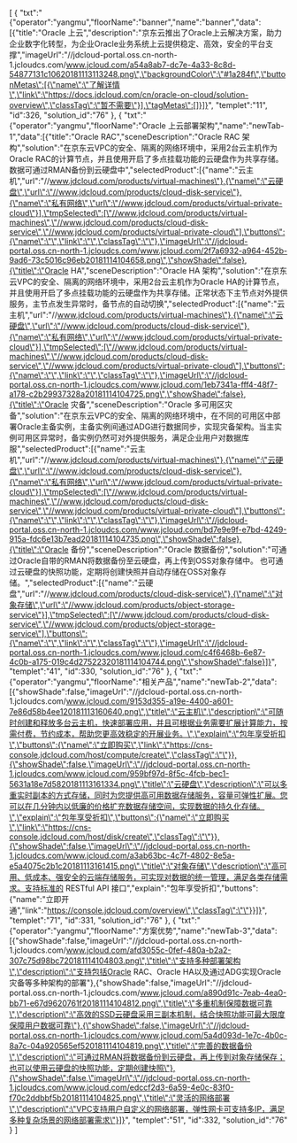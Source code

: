 [
	{
		"txt":"{\"operator\":\"yangmu\",\"floorName\":\"banner\",\"name\":\"banner\",\"data\":[{\"title\":\"Oracle 上云\",\"description\":\"京东云推出了Oracle上云解决方案，助力企业数字化转型，为企业Oracle业务系统上云提供稳定、高效，安全的平台支撑\",\"imageUrl\":\"//jdcloud-portal.oss.cn-north-1.jcloudcs.com/www.jcloud.com/a54a8ab7-dc7e-4a33-8c8d-54877131c10620181113113248.png\",\"backgroundColor\":\"#1a284f\",\"buttonMetas\":[{\"name\":\"了解详情\",\"link\":\"https://docs.jdcloud.com/cn/oracle-on-cloud/solution-overview\",\"classTag\":\"暂不需要\"}],\"tagMetas\":[]}]}",
		"templet":"11",
		"id":326,
		"solution_id":"76"
	},
	{
		"txt":"{\"operator\":\"yangmu\",\"floorName\":\"Oracle 上云部署架构\",\"name\":\"newTab-1\",\"data\":[{\"title\":\"Oracle RAC\",\"sceneDescription\":\"Oracle RAC 架构\",\"solution\":\"在京东云VPC的安全、隔离的网络环境中，采用2台云主机作为Oracle RAC的计算节点，并且使用开启了多点挂载功能的云硬盘作为共享存储。数据可通过RMAN备份到云硬盘中\",\"selectedProduct\":[{\"name\":\"云主机\",\"url\":\"//www.jdcloud.com/products/virtual-machines\"},{\"name\":\"云硬盘\",\"url\":\"//www.jdcloud.com/products/cloud-disk-service\"},{\"name\":\"私有网络\",\"url\":\"//www.jdcloud.com/products/virtual-private-cloud\"}],\"tmpSelected\":[\"//www.jdcloud.com/products/virtual-machines\",\"//www.jdcloud.com/products/cloud-disk-service\",\"//www.jdcloud.com/products/virtual-private-cloud\"],\"buttons\":{\"name\":\"\",\"link\":\"\",\"classTag\":\"\"},\"imageUrl\":\"//jdcloud-portal.oss.cn-north-1.jcloudcs.com/www.jcloud.com/2f7a6932-a964-452b-9ad6-73c5016c96eb20181114104658.png\",\"showShade\":false},{\"title\":\"Oracle HA\",\"sceneDescription\":\"Oracle HA 架构\",\"solution\":\"在京东云VPC的安全、隔离的网络环境中，采用2台云主机作为Oracle HA的计算节点，并且使用开启了多点挂载功能的云硬盘作为共享存储。正常状态下主节点对外提供服务，主节点发生异常时，备节点的自动切换\",\"selectedProduct\":[{\"name\":\"云主机\",\"url\":\"//www.jdcloud.com/products/virtual-machines\"},{\"name\":\"云硬盘\",\"url\":\"//www.jdcloud.com/products/cloud-disk-service\"},{\"name\":\"私有网络\",\"url\":\"//www.jdcloud.com/products/virtual-private-cloud\"}],\"tmpSelected\":[\"//www.jdcloud.com/products/virtual-machines\",\"//www.jdcloud.com/products/cloud-disk-service\",\"//www.jdcloud.com/products/virtual-private-cloud\"],\"buttons\":{\"name\":\"\",\"link\":\"\",\"classTag\":\"\"},\"imageUrl\":\"//jdcloud-portal.oss.cn-north-1.jcloudcs.com/www.jcloud.com/1eb7341a-fff4-48f7-a178-c2b29937328a20181114104725.png\",\"showShade\":false},{\"title\":\"Oracle 灾备\",\"sceneDescription\":\"Oracle 多可用区灾备\",\"solution\":\"在京东云VPC的安全、隔离的网络环境中，在不同的可用区中部署Oracle主备实例，主备实例间通过ADG进行数据同步，实现灾备架构。当主实例可用区异常时，备实例仍然可对外提供服务，满足企业用户对数据库服\",\"selectedProduct\":[{\"name\":\"云主机\",\"url\":\"//www.jdcloud.com/products/virtual-machines\"},{\"name\":\"云硬盘\",\"url\":\"//www.jdcloud.com/products/cloud-disk-service\"},{\"name\":\"私有网络\",\"url\":\"//www.jdcloud.com/products/virtual-private-cloud\"}],\"tmpSelected\":[\"//www.jdcloud.com/products/virtual-machines\",\"//www.jdcloud.com/products/cloud-disk-service\",\"//www.jdcloud.com/products/virtual-private-cloud\"],\"buttons\":{\"name\":\"\",\"link\":\"\",\"classTag\":\"\"},\"imageUrl\":\"//jdcloud-portal.oss.cn-north-1.jcloudcs.com/www.jcloud.com/bd7e9e9f-e7bd-4249-915a-fdc6e13b7ead20181114104735.png\",\"showShade\":false},{\"title\":\"Oracle 备份\",\"sceneDescription\":\"Oracle 数据备份\",\"solution\":\"可通过Oracle自带的RMAN将数据备份至云硬盘，再上传到OSS对象存储中。 也可通过云硬盘的快照功能，定期将创建快照并自动存储在OSS对象存储。\",\"selectedProduct\":[{\"name\":\"云硬盘\",\"url\":\"//www.jdcloud.com/products/cloud-disk-service\"},{\"name\":\"对象存储\",\"url\":\"//www.jdcloud.com/products/object-storage-service\"}],\"tmpSelected\":[\"//www.jdcloud.com/products/cloud-disk-service\",\"//www.jdcloud.com/products/object-storage-service\"],\"buttons\":{\"name\":\"\",\"link\":\"\",\"classTag\":\"\"},\"imageUrl\":\"//jdcloud-portal.oss.cn-north-1.jcloudcs.com/www.jcloud.com/c4f6468b-6e87-4c0b-a175-019c4d27522320181114104744.png\",\"showShade\":false}]}",
		"templet":"41",
		"id":330,
		"solution_id":"76"
	},
	{
		"txt":"{\"operator\":\"yangmu\",\"floorName\":\"相关产品\",\"name\":\"newTab-2\",\"data\":[{\"showShade\":false,\"imageUrl\":\"//jdcloud-portal.oss.cn-north-1.jcloudcs.com/www.jcloud.com/9153d355-a19e-4400-a601-7e86d58b4ee120181113160640.png\",\"title\":\"云主机\",\"description\":\"可随时创建和释放多台云主机，快速部署应用，并且可根据业务需要扩展计算能力，按需付费，节约成本，帮助您更高效稳定的开展业务。\",\"explain\":\"包年享受折扣\",\"buttons\":{\"name\":\"立即购买\",\"link\":\"https://cns-console.jdcloud.com/host/compute/create\",\"classTag\":\"\"}},{\"showShade\":false,\"imageUrl\":\"//jdcloud-portal.oss.cn-north-1.jcloudcs.com/www.jcloud.com/959bf97d-8f5c-4fcb-bec1-5631a18e7d5820181113161334.png\",\"title\":\"云硬盘\",\"description\":\"可以多重实时副本的方式存储，同时为您提供高可用数据存储服务，容量可弹性扩展。您可以在几分钟内以低廉的价格扩充数据存储空间，实现数据的持久化存储。\",\"explain\":\"包年享受折扣\",\"buttons\":{\"name\":\"立即购买\",\"link\":\"https://cns-console.jdcloud.com/host/disk/create\",\"classTag\":\"\"}},{\"showShade\":false,\"imageUrl\":\"//jdcloud-portal.oss.cn-north-1.jcloudcs.com/www.jcloud.com/a3ab63bc-4c7f-4802-8e5a-e5a4075c2b1c20181113161415.png\",\"title\":\"对象存储\",\"description\":\"高可用、低成本、强安全的云端存储服务，可实现对数据的统一管理，满足各类存储需求。支持标准的 RESTful API 接口\",\"explain\":\"包年享受折扣\",\"buttons\":{\"name\":\"立即开通\",\"link\":\"https://console.jdcloud.com/overview\",\"classTag\":\"\"}}]}",
		"templet":"71",
		"id":331,
		"solution_id":"76"
	},
	{
		"txt":"{\"operator\":\"yangmu\",\"floorName\":\"方案优势\",\"name\":\"newTab-3\",\"data\":[{\"showShade\":false,\"imageUrl\":\"//jdcloud-portal.oss.cn-north-1.jcloudcs.com/www.jcloud.com/afd3055c-0fef-480a-b2a2-307c75d98bc720181114104803.png\",\"title\":\"支持多种部署架构\",\"description\":\"支持包括Oracle RAC、Oracle HA以及通过ADG实现Oracle 灾备等多种架构的部署\"},{\"showShade\":false,\"imageUrl\":\"//jdcloud-portal.oss.cn-north-1.jcloudcs.com/www.jcloud.com/a890d91c-7eab-4ea0-bb71-e67d9620761f20181114104812.png\",\"title\":\"多重机制保障数据可靠\",\"description\":\"高效的SSD云硬盘采用三副本机制，结合快照功能可最大限度保障用户数据可靠\"},{\"showShade\":false,\"imageUrl\":\"//jdcloud-portal.oss.cn-north-1.jcloudcs.com/www.jcloud.com/5a4d093d-1e7c-4b0c-8a7c-04a920565ef520181114104819.png\",\"title\":\"完善的数据备份\",\"description\":\"可通过RMAN将数据备份到云硬盘，再上传到对象存储保存；也可以使用云硬盘的快照功能，定期创建快照\"},{\"showShade\":false,\"imageUrl\":\"//jdcloud-portal.oss.cn-north-1.jcloudcs.com/www.jcloud.com/edccf2d3-6a59-4e0c-83f0-f70c2ddbbf5b20181114104825.png\",\"title\":\"灵活的网络部署\",\"description\":\"VPC支持用户自定义的网络部署，弹性网卡可支持多IP，满足多种复杂场景的网络部署需求\"}]}",
		"templet":"51",
		"id":332,
		"solution_id":"76"
	}
]